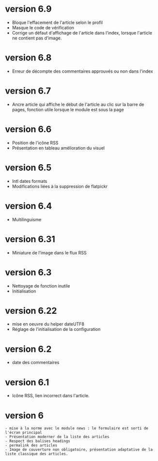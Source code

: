 # version 6.9
- Bloque l'effacement de l'article selon le profil
- Masque le code de vérification
- Corrige un défaut d'affichage de l'article dans l'index, lorsque l'article ne contient pas d'image.
# version 6.8
- Erreur de décompte des commentaires approuvés ou non dans l'index
# version 6.7
- Ancre article qui affiche le début de l'article au clic sur la barre de pages, fonction utile lorsque le module est sous la page
# version 6.6
- Position de l'icône RSS
- Présentation en tableau amélioration du visuel
# version 6.5
- Intl dates formats
- Modifications liées à la suppression de flatpickr
# version 6.4
- Multilinguisme
# version 6.31
- Miniature de l'image dans le flux RSS
# version 6.3
- Nettoyage de fonction inutile
- Initialisation
# version 6.22
- mise en oeuvre du helper dateUTF8
- Réglage de l'initialisation de la configuration
# version 6.2
- date des commentaires
# version 6.1
- Icône RSS, lien incorrect dans l'article.
# version 6
    - mise à la norme avec le module news : le formulaire est sorti de l'écran principal
    - Présentation moderner de la liste des articles
    - Respect des balises headings
    - permalink des articles
    - Image de couverture non obligatoire, présentation adaptative de la liste classique des articles.